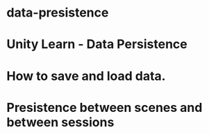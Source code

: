 # data-presistence

# Unity Learn - Data Persistence
# How to save and load data. 
# Presistence between scenes and between sessions
